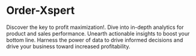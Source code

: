 # Order-Xspert
Discover the key to profit maximization!. Dive into in-depth analytics for product and sales performance. Unearth actionable insights to boost your bottom line. Harness the power of data to drive informed decisions and drive your business toward increased profitability.
